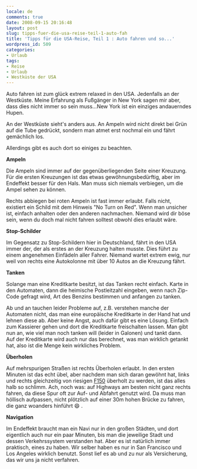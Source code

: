 ```yaml
---
locale: de
comments: true
date: 2008-09-15 20:16:48
layout: post
slug: tipps-fuer-die-usa-reise-teil-1-auto-fah
title: 'Tipps für die USA-Reise, Teil 1 : Auto fahren und so...'
wordpress_id: 509
categories:
- Urlaub
tags:
- Reise
- Urlaub
- Westküste der USA
---
```


Auto fahren ist zum glück extrem relaxed in den USA. Jedenfalls an der
Westküste. Meine Erfahrung als Fußgänger in New York sagen mir aber, dass dies
nicht immer so sein muss...New York ist ein einziges andauerndes Hupen.

An der Westküste sieht's anders aus. An Ampeln wird nicht direkt bei Grün auf
die Tube gedrückt, sondern man atmet erst nochmal ein und fährt gemächlich los.

Allerdings gibt es auch dort so einiges zu beachten. 

**Ampeln**

Die Ampeln sind immer auf der gegenüberliegenden Seite einer Kreuzung. Für die
ersten Kreuzungen ist das etwas gewöhnungsbedürftig, aber im Endeffekt besser
für den Hals. Man muss sich niemals verbiegen, um die Ampel sehen zu können.

Rechts abbiegen bei roten Ampeln ist fast immer erlaubt. Falls nicht, existiert
ein Schild mit dem Hinweis "No Turn on Red". Wenn man unsicher ist, einfach
anhalten oder den anderen nachmachen. Niemand wird dir böse sein, wenn du doch
mal nicht fahren solltest obwohl dies erlaubt wäre.

**Stop-Schilder**

Im Gegensatz zu Stop-Schildern hier in Deutschland, fährt in den USA immer der,
der als erstes an der Kreuzung halten musste. Dies führt zu einem angenehmen
Einfädeln aller Fahrer. Niemand wartet extrem ewig, nur weil von rechts eine
Autokolonne mit über 10 Autos an die Kreuzung fährt.

**Tanken**

Solange man eine Kreditkarte besitzt, ist das Tanken recht einfach. Karte in
den Automaten, dann die heimische Postleitzahl eingeben, wenn nach Zip-Code
gefragt wird, Art des Benzins bestimmen und anfangen zu tanken.

Ab und an tauchen leider Probleme auf, z.B. verstehen manche der Automaten
nicht, das man eine europäische Kreditkarte in der Hand hat und lehnen diese
ab. Aber keine Angst, auch dafür gibt es eine Lösung. Einfach zum Kassierer
gehen und dort die Kreditkarte freischalten lassen. Man gibt nun an, wie viel
man noch tanken will (leider in Galonen) und tankt dann. Auf der Kreditkarte
wird auch nur das berechnet, was man wirklich getankt hat, also ist die Menge
kein wirkliches Problem.

**Überholen**

Auf mehrspurigen Straßen ist rechts Überholen erlaubt. In den ersten Minuten
ist das echt übel, aber nachdem man sich daran gewöhnt hat, links und rechts
gleichzeitig von riesigen [F150](http://de.wikipedia.org/wiki/Ford_F150)
überholt zu werden, ist das alles halb so schlimm. Ach, noch was: auf Highways
am besten nicht ganz rechts fahren, da diese Spur oft zur Auf- und Abfahrt
genutzt wird. Da muss man höllisch aufpassen, nicht plötzlich auf einer 30m
hohen Brücke zu fahren, die ganz woanders hinführt :smile: .

**Navigation**

Im Endeffekt braucht man ein Navi nur in den großen Städten, und dort
eigentlich auch nur ein paar Minuten, bis man die jeweilige Stadt und dessen
Verkehrssystem verstanden hat. Aber es ist natürlich immer praktisch, eines zu
haben. Wir selber haben es nur in San Francisco und Los Angeles wirklich
benutzt. Sonst lief es ab und zu nur als Versicherung, das wir uns ja nicht
verfahren.


